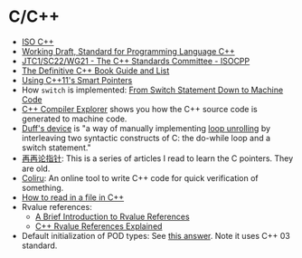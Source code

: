 # C/C++

- [ISO C++](https://isocpp.org/)
- [Working Draft, Standard for Programming Language C++](https://eel.is/c++draft/)
- [JTC1/SC22/WG21 - The C++ Standards Committee - ISOCPP](https://www.open-std.org/jtc1/sc22/wg21/)
- [The Definitive C++ Book Guide and List](https://stackoverflow.com/questions/388242/the-definitive-c-book-guide-and-list)
- [Using C++11's Smart Pointers](http://umich.edu/~eecs381/handouts/C++11_smart_ptrs.pdf)
- How `switch` is implemented: [From Switch Statement Down to Machine Code](http://lazarenko.me/switch/)
- [C++ Compiler Explorer](https://godbolt.org/) shows you how the C++ source code is generated to machine code.
- [Duff's device](https://en.wikipedia.org/wiki/Duff%27s_device) is "a way of manually implementing [loop unrolling](https://en.wikipedia.org/wiki/Loop_unrolling) by interleaving two syntactic constructs of C: the do-while loop and a switch statement."
- [再再论指针](https://blog.csdn.net/megaboy/article/details/482783): This is a series of articles I read to learn the C pointers. They are old.
- [Coliru](https://coliru.stacked-crooked.com/): An online tool to write C++ code for quick verification of something.
- [How to read in a file in C++](http://insanecoding.blogspot.com/2011/11/how-to-read-in-file-in-c.html)
- Rvalue references:
  - [A Brief Introduction to Rvalue References](https://www.artima.com/cppsource/rvalue.html)
  - [C++ Rvalue References Explained](http://thbecker.net/articles/rvalue_references/section_01.html)
- Default initialization of POD types: See [this answer](https://stackoverflow.com/a/15212447/630364). Note it uses C++ 03 standard.
